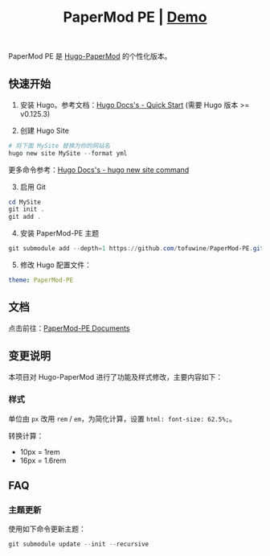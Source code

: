 <h1 align=center>PaperMod PE | <a href="https://www.tofuwine.cn/posts/041e0ff6/" rel="nofollow">Demo</a></h1>

<br>

PaperMod PE 是 [Hugo-PaperMod](https://github.com/adityatelange/hugo-PaperMod) 的个性化版本。

## 快速开始

1. 安装 Hugo。参考文档：[Hugo Docs's - Quick Start](https://gohugo.io/getting-started/quick-start/)
   (需要 Hugo 版本 >= v0.125.3)

2. 创建 Hugo Site

```powershell
# 将下面 MySite 替换为你的网站名
hugo new site MySite --format yml
```

更多命令参考：[Hugo Docs's - hugo new site command](https://gohugo.io/commands/hugo_new_site/#synopsis)

3. 启用 Git

```powershell
cd MySite
git init .
git add .
```

4. 安装 PaperMod-PE 主题

```powershell
git submodule add --depth=1 https://github.com/tofuwine/PaperMod-PE.git themes/PaperMod-PE
```

5. 修改 Hugo 配置文件：

```yaml
theme: PaperMod-PE
```

## 文档

点击前往：[PaperMod-PE Documents](https://www.tofuwine.cn/series/papermod-pe/)

## 变更说明

本项目对 Hugo-PaperMod 进行了功能及样式修改，主要内容如下：

### 样式

单位由 `px` 改用 `rem` / `em`，为简化计算，设置 `html: font-size: 62.5%;`。

转换计算：

- 10px = 1rem
- 16px = 1.6rem


## FAQ

### 主题更新

使用如下命令更新主题：

```powershell
git submodule update --init --recursive
```


